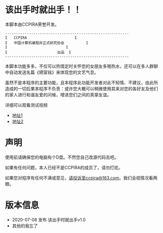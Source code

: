 # 该出手时就出手！！

本脚本由CCPIRA荣誉开发。
```
---------------------------------------------------------
I	CCPIRA						I
I	中国计算机编程非正式研究协会			I
I							I
I						出品	I
---------------------------------------------------------
```
本脚本功能多多，不仅可以热情定时关怀您的女朋友多喝热水，还可以在多人群聊中自动发送名篇《陋室铭》来体现您的文艺气息。

虽然不是本程序的主要功能，且本程序此功能开发者对此不知情、不建议，由此所造成的一切后果本程序不负责：或许您大概可以稍微使用其来对您的各好友及他们的家人进行和谐友爱的问候，增进您们之间的真挚友谊。

详细可以观看测试视频

- [地址1](demo.mp4)
- [地址2](https://photovideo.photo.qq.com/1074_0b2eu4bkoaac5maeomqh4nptbjyeu6tqfj2a.f0.mp4?dis_k=a510a74563dc4b66bb907f17df93db06&dis_t=1654443812&vuin=2507917746)

# 声明

使用前请确保您的电脑有个D盘。不然您自己改源代码去吧。

如果有任何问题，本人已经不是CCPIRA的成员了，请勿打扰。

如果您对程序有任何不满或意见，请投诉至ccpira@163.com。我们会视情况看两眼。

# 版本信息

- 2020-07-08 发布 该出手时就出手v1.0
- 其他的我忘了
